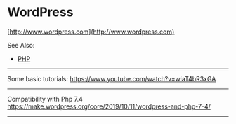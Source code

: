 # WordPress

[http://www.wordpress.com](http://www.wordpress.com)

See Also:
  - [PHP](Php.md)

---

Some basic tutorials:
https://www.youtube.com/watch?v=wiaT4bR3xGA

---

Compatibility with Php 7.4
https://make.wordpress.org/core/2019/10/11/wordpress-and-php-7-4/

---
